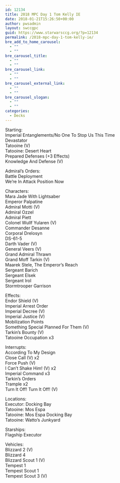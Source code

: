 ```yaml
---
id: 12134
title: 2018 MPC Day 1 Tom Kelly IE
date: 2018-01-21T15:26:50+00:00
author: pwsadmin
layout: swccgpc
guid: https://www.starwarsccg.org/?p=12134
permalink: /2018-mpc-day-1-tom-kelly-ie/
bre_add_to_home_carousel:
  - ""
  - ""
bre_carousel_title:
  - ""
  - ""
bre_carousel_link:
  - ""
  - ""
bre_carousel_external_link:
  - ""
  - ""
bre_carousel_slogan:
  - ""
  - ""
categories:
  - Decks
---
```

Starting:  
Imperial Entanglements/No One To Stop Us This Time  
Devastator  
Tatooine (V)  
Tatooine: Desert Heart  
Prepared Defenses (+3 Effects)  
Knowledge And Defense (V)

Admiral’s Orders:  
Battle Deployment  
We&#8217;re In Attack Position Now

Characters:  
Mara Jade With Lightsaber  
Emperor Palpatine  
Admiral Motti (V)  
Admiral Ozzel  
Admiral Piett  
Colonel Wullf Yularen (V)  
Commander Desanne  
Corporal Drelosyn  
DS-61-5  
Darth Vader (V)  
General Veers (V)  
Grand Admiral Thrawn  
Grand Moff Tarkin (V)  
Maarek Stele, The Emperor&#8217;s Reach  
Sergeant Barich  
Sergeant Elsek  
Sergeant Irol  
Stormtrooper Garrison

Effects:  
Endor Shield (V)  
Imperial Arrest Order  
Imperial Decree (V)  
Imperial Justice (V)  
Mobilization Points  
Something Special Planned For Them (V)  
Tarkin&#8217;s Bounty (V)  
Tatooine Occupation x3

Interrupts:  
According To My Design  
Close Call (V) x2  
Force Push (V)  
I Can&#8217;t Shake Him! (V) x2  
Imperial Command x3  
Tarkin&#8217;s Orders  
Trample x2  
Turn It Off! Turn It Off! (V)

Locations:  
Executor: Docking Bay  
Tatooine: Mos Espa  
Tatooine: Mos Espa Docking Bay  
Tatooine: Watto&#8217;s Junkyard

Starships:  
Flagship Executor

Vehicles:  
Blizzard 2 (V)  
Blizzard 4  
Blizzard Scout 1 (V)  
Tempest 1  
Tempest Scout 1  
Tempest Scout 3 (V)